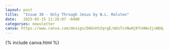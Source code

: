 ```yaml
---
layout: post
title:  "Issue 30 - Only Through Jesus by N.L. Rolston"
date:   2025-05-15 11:26:07 -0400
categories: newsletter
canva: https://www.canva.com/design/DAGnhh2qrgE/mOzTcnNwHjKfnHWv2jsWbQ/view
---
```

{% include canva.html %}